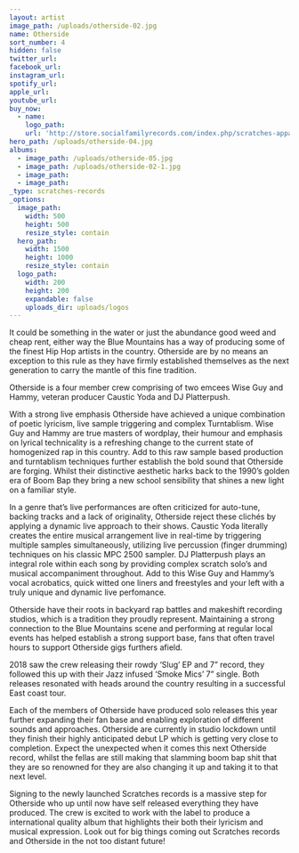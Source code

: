 ```yaml
---
layout: artist
image_path: /uploads/otherside-02.jpg
name: Otherside
sort_number: 4
hidden: false
twitter_url:
facebook_url:
instagram_url:
spotify_url:
apple_url:
youtube_url:
buy_now:
  - name:
    logo_path:
    url: 'http://store.socialfamilyrecords.com/index.php/scratches-apparel.html'
hero_path: /uploads/otherside-04.jpg
albums:
  - image_path: /uploads/otherside-05.jpg
  - image_path: /uploads/otherside-02-1.jpg
  - image_path:
  - image_path:
_type: scratches-records
_options:
  image_path:
    width: 500
    height: 500
    resize_style: contain
  hero_path:
    width: 1500
    height: 1000
    resize_style: contain
  logo_path:
    width: 200
    height: 200
    expandable: false
    uploads_dir: uploads/logos
---
```


It could be something in the water or just the abundance good weed and cheap rent, either way the Blue Mountains has a way of producing some of the finest Hip Hop artists in the country. Otherside are by no means an exception to this rule as they have firmly established themselves as the next generation to carry the mantle of this fine tradition.

Otherside is a four member crew comprising of two emcees Wise Guy and Hammy, veteran producer Caustic Yoda and DJ Platterpush.

With a strong live emphasis Otherside have achieved a unique combination of poetic lyricism, live sample triggering and complex Turntablism. Wise Guy and Hammy are true masters of wordplay, their humour and emphasis on lyrical technicality is a refreshing change to the current state of homogenized rap in this country. Add to this raw sample based production and turntablism techniques further establish the bold sound that Otherside are forging. Whilst their distinctive aesthetic harks back to the 1990’s golden era of Boom Bap they bring a new school sensibility that shines a new light on a familiar style.

In a genre that’s live performances are often criticized for auto-tune, backing tracks and a lack of originality, Otherside reject these clichés by applying a dynamic live approach to their shows. Caustic Yoda literally creates the entire musical arrangement live in real-time by triggering multiple samples simultaneously, utilizing live percussion (finger drumming) techniques on his classic MPC 2500 sampler. DJ Platterpush plays an integral role within each song by providing complex scratch solo’s and musical accompaniment throughout. Add to this Wise Guy and Hammy’s vocal acrobatics, quick witted one liners and freestyles and your left with a truly unique and dynamic live perfomance.

Otherside have their roots in backyard rap battles and makeshift recording studios, which is a tradition they proudly represent. Maintaining a strong connection to the Blue Mountains scene and performing at regular local events has helped establish a strong support base, fans that often travel hours to support Otherside gigs furthers afield.

2018 saw the crew releasing their rowdy ‘Slug’ EP and 7” record, they followed this up with their Jazz infused ‘Smoke Mics’ 7” single. Both releases resonated with heads around the country resulting in a successful East coast tour.

Each of the members of Otherside have produced solo releases this year further expanding their fan base and enabling exploration of different sounds and approaches. Otherside are currently in studio lockdown until they finish their highly anticipated debut LP which is getting very close to completion. Expect the unexpected when it comes this next Otherside record, whilst the fellas are still making that slamming boom bap shit that they are so renowned for they are also changing it up and taking it to that next level.

Signing to the newly launched Scratches records is a massive step for Otherside who up until now have self released everything they have produced. The crew is excited to work with the label to produce a international quality album that highlights their both their lyricism and musical expression. Look out for big things coming out Scratches records and Otherside in the not too distant future\!